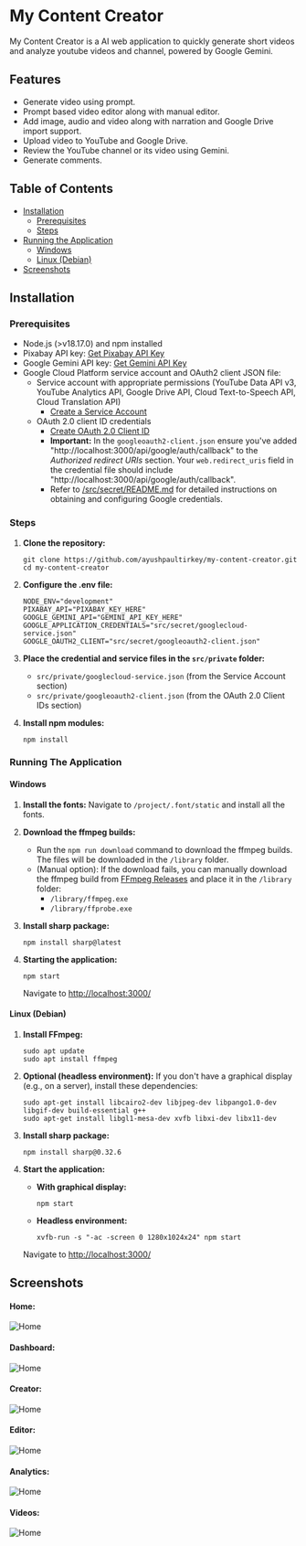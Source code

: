# My Content Creator
My Content Creator is a AI web application to quickly generate short videos and analyze youtube videos and channel, powered by Google Gemini.

## Features
- Generate video using prompt.
- Prompt based video editor along with manual editor.
- Add image, audio and video along with narration and Google Drive import support.
- Upload video to YouTube and Google Drive.
- Review the YouTube channel or its video using Gemini.
- Generate comments.

## Table of Contents

- [Installation](#installation)
    - [Prerequisites](#prerequisites)
    - [Steps](#steps)
- [Running the Application](#running-the-application)
    - [Windows](#windows)
    - [Linux (Debian)](#linux-debian)
- [Screenshots](#screenshots)

## Installation

### Prerequisites
- Node.js (>v18.17.0) and npm installed
- Pixabay API key: [Get Pixabay API Key](https://pixabay.com/api/docs/)
- Google Gemini API key: [Get Gemini API Key](https://aistudio.google.com/app/apikey)
- Google Cloud Platform service account and OAuth2 client JSON file:
    - Service account with appropriate permissions (YouTube Data API v3, YouTube Analytics API, Google Drive API, Cloud Text-to-Speech API, Cloud Translation API)
        - [Create a Service Account](https://console.cloud.google.com/iam-admin/serviceaccounts)
    - OAuth 2.0 client ID credentials
        - [Create OAuth 2.0 Client ID](https://console.cloud.google.com/apis/credentials)
        - **Important:** In the `googleoauth2-client.json` ensure you've added "http://localhost:3000/api/google/auth/callback" to the *Authorized redirect URIs* section. Your `web.redirect_uris` field in the credential file should include "http://localhost:3000/api/google/auth/callback".
        - Refer to [/src/secret/README.md](/src/secret/README.md) for detailed instructions on obtaining and configuring Google credentials.
    
### Steps
1. **Clone the repository:**
    ```
    git clone https://github.com/ayushpaultirkey/my-content-creator.git
    cd my-content-creator
    ```

2. **Configure the .env file:**
    ```
    NODE_ENV="development"
    PIXABAY_API="PIXABAY_KEY_HERE"
    GOOGLE_GEMINI_API="GEMINI_API_KEY_HERE"
    GOOGLE_APPLICATION_CREDENTIALS="src/secret/googlecloud-service.json"
    GOOGLE_OAUTH2_CLIENT="src/secret/googleoauth2-client.json"
    ```

3. **Place the credential and service files in the `src/private` folder:**
    - `src/private/googlecloud-service.json` (from the Service Account section)
    - `src/private/googleoauth2-client.json` (from the OAuth 2.0 Client IDs section)

4. **Install npm modules:**
    ```
    npm install
    ```

### Running The Application
#### **Windows**
1. **Install the fonts:**
    Navigate to `/project/.font/static` and install all the fonts.

2. **Download the ffmpeg builds:**
    - Run the `npm run download` command to download the ffmpeg builds. The files will be downloaded in the `/library` folder.
    - (Manual option): If the download fails, you can manually download the ffmpeg build from [FFmpeg Releases](https://github.com/ffbinaries/ffbinaries-prebuilt/releases/tag/v6.1) and place it in the `/library` folder:
        - `/library/ffmpeg.exe`
        - `/library/ffprobe.exe`

3. **Install sharp package:**
    ```
    npm install sharp@latest
    ```

4. **Starting the application:**
    ```
    npm start
    ```
    Navigate to [http://localhost:3000/](http://localhost:3000/)

#### **Linux (Debian)**
1. **Install FFmpeg:**
    ```
    sudo apt update
    sudo apt install ffmpeg
    ```

2. **Optional (headless environment):**
    If you don't have a graphical display (e.g., on a server), install these dependencies:
    ```
    sudo apt-get install libcairo2-dev libjpeg-dev libpango1.0-dev libgif-dev build-essential g++
    sudo apt-get install libgl1-mesa-dev xvfb libxi-dev libx11-dev 
    ```

3. **Install sharp package:**
    ```
    npm install sharp@0.32.6
    ```

4. **Start the application:**
    - **With graphical display:**
        ```
        npm start
        ```
    - **Headless environment:**
        ```
        xvfb-run -s "-ac -screen 0 1280x1024x24" npm start 
        ```

    Navigate to [http://localhost:3000/](http://localhost:3000/)

## Screenshots

#### Home:
![Home](screenshot/ss-home.jpg)

#### Dashboard:
![Home](screenshot/ss-dashboard.jpg)

#### Creator:
![Home](screenshot/ss-creator.jpg)

#### Editor:
![Home](screenshot/ss-viewport.jpg)

#### Analytics:
![Home](screenshot/ss-analytics.jpg)

#### Videos:
![Home](screenshot/ss-videos.jpg)